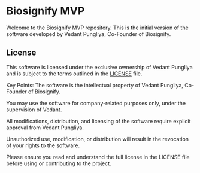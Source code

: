 # Biosignify MVP
Welcome to the Biosignify MVP repository. This is the initial version of the software developed by Vedant Pungliya, Co-Founder of Biosignify.

## License
This software is licensed under the exclusive ownership of Vedant Pungliya and is subject to the terms outlined in the [LICENSE](./LICENSE) file.

Key Points:
The software is the intellectual property of Vedant Pungliya, Co-Founder of Biosignify.

You may use the software for company-related purposes only, under the supervision of Vedant.

All modifications, distribution, and licensing of the software require explicit approval from Vedant Pungliya.

Unauthorized use, modification, or distribution will result in the revocation of your rights to the software.

Please ensure you read and understand the full license in the LICENSE file before using or contributing to the project.
